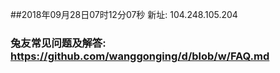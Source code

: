 ##2018年09月28日07时12分07秒 新址: 104.248.105.204
### 兔友常见问题及解答: https://github.com/wanggonging/d/blob/w/FAQ.md
